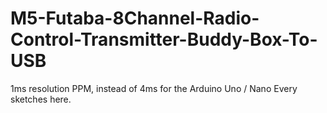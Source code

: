 # M5-Futaba-8Channel-Radio-Control-Transmitter-Buddy-Box-To-USB
 1ms resolution PPM, instead of 4ms for the Arduino Uno / Nano Every sketches here.
